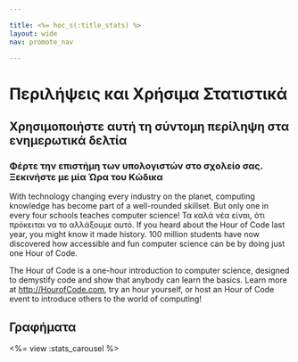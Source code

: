 ```yaml
---

title: <%= hoc_s(:title_stats) %>
layout: wide
nav: promote_nav

---
```


# Περιλήψεις και Χρήσιμα Στατιστικά

## Χρησιμοποιήστε αυτή τη σύντομη περίληψη στα ενημερωτικά δελτία

### Φέρτε την επιστήμη των υπολογιστών στο σχολείο σας. Ξεκινήστε με μία Ώρα του Κώδικα

With technology changing every industry on the planet, computing knowledge has become part of a well-rounded skillset. But only one in every four schools teaches computer science! Τα καλά νέα είναι, ότι πρόκειται να το αλλάξουμε αυτό. If you heard about the Hour of Code last year, you might know it made history. 100 million students have now discovered how accessible and fun computer science can be by doing just one Hour of Code.

The Hour of Code is a one-hour introduction to computer science, designed to demystify code and show that anybody can learn the basics. Learn more at <http://HourofCode.com>, try an hour yourself, or host an Hour of Code event to introduce others to the world of computing!

## Γραφήματα

<%= view :stats_carousel %>